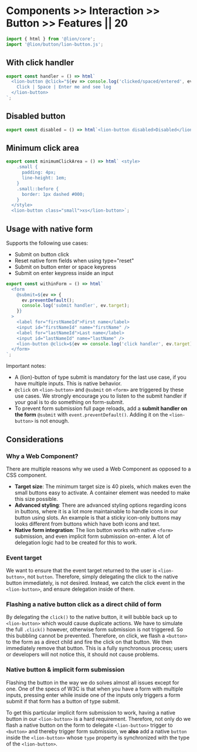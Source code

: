 # Components >> Interaction >> Button >> Features || 20

```js script
import { html } from '@lion/core';
import '@lion/button/lion-button.js';
```

## With click handler

```js preview-story
export const handler = () => html`
  <lion-button @click="${ev => console.log('clicked/spaced/entered', ev)}">
    Click | Space | Enter me and see log
  </lion-button>
`;
```

## Disabled button

```js preview-story
export const disabled = () => html`<lion-button disabled>Disabled</lion-button>`;
```

## Minimum click area

```js preview-story
export const minimumClickArea = () => html` <style>
    .small {
      padding: 4px;
      line-height: 1em;
    }
    .small::before {
      border: 1px dashed #000;
    }
  </style>
  <lion-button class="small">xs</lion-button>`;
```

## Usage with native form

Supports the following use cases:

- Submit on button click
- Reset native form fields when using type="reset"
- Submit on button enter or space keypress
- Submit on enter keypress inside an input

```js preview-story
export const withinForm = () => html`
  <form
    @submit=${ev => {
      ev.preventDefault();
      console.log('submit handler', ev.target);
    }}
  >
    <label for="firstNameId">First name</label>
    <input id="firstNameId" name="firstName" />
    <label for="lastNameId">Last name</label>
    <input id="lastNameId" name="lastName" />
    <lion-button @click=${ev => console.log('click handler', ev.target)}>Submit</lion-button>
  </form>
`;
```

Important notes:

- A (lion)-button of type submit is mandatory for the last use case, if you have multiple inputs. This is native behavior.
- `@click` on `<lion-button>` and `@submit` on `<form>` are triggered by these use cases. We strongly encourage you to listen to the submit handler if your goal is to do something on form-submit.
- To prevent form submission full page reloads, add a **submit handler on the form** `@submit` with `event.preventDefault()`. Adding it on the `<lion-button>` is not enough.

## Considerations

### Why a Web Component?

There are multiple reasons why we used a Web Component as opposed to a CSS component.

- **Target size**: The minimum target size is 40 pixels, which makes even the small buttons easy to activate. A container element was needed to make this size possible.
- **Advanced styling**: There are advanced styling options regarding icons in buttons, where it is a lot more maintainable to handle icons in our button using slots. An example is that a sticky icon-only buttons may looks different from buttons which have both icons and text.
- **Native form integration**: The lion button works with native `<form>` submission, and even implicit form submission on-enter. A lot of delegation logic had to be created for this to work.

### Event target

We want to ensure that the event target returned to the user is `<lion-button>`, not `button`. Therefore, simply delegating the click to the native button immediately, is not desired. Instead, we catch the click event in the `<lion-button>`, and ensure delegation inside of there.

### Flashing a native button click as a direct child of form

By delegating the `click()` to the native button, it will bubble back up to `<lion-button>` which would cause duplicate actions. We have to simulate the full `.click()` however, otherwise form submission is not triggered. So this bubbling cannot be prevented.
Therefore, on click, we flash a `<button>` to the form as a direct child and fire the click on that button. We then immediately remove that button. This is a fully synchronous process; users or developers will not notice this, it should not cause problems.

### Native button & implicit form submission

Flashing the button in the way we do solves almost all issues except for one.
One of the specs of W3C is that when you have a form with multiple inputs,
pressing enter while inside one of the inputs only triggers a form submit if that form has a button of type submit.

To get this particular implicit form submission to work, having a native button in our `<lion-button>` is a hard requirement.
Therefore, not only do we flash a native button on the form to delegate `<lion-button>` trigger to `<button>`
and thereby trigger form submission, we **also** add a native `button` inside the `<lion-button>`
whose `type` property is synchronized with the type of the `<lion-button>`.
